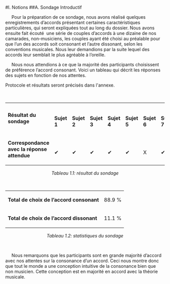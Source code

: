 #I. Notions
##A. Sondage Introductif

<p>&nbsp;&nbsp;&nbsp;&nbsp;
    Pour la pr&eacute;paration de ce sondage, nous avons r&eacute;alis&eacute; quelques enregistrements d&rsquo;accords pr&eacute;sentant certaines caract&eacute;ristiques particuli&egrave;res, qui seront expliqu&eacute;es tout au long du dossier. Nous avons ensuite fait &eacute;cout&eacute; &nbsp;une s&eacute;rie de couples d&rsquo;accords &agrave; une dizaine de nos camarades, non-musiciens, les couples ayant &eacute;t&eacute; choisi au pr&eacute;alable pour que l&rsquo;un des accords soit consonant et l&rsquo;autre dissonant, selon les conventions musicales. Nous leur demandions par la suite lequel des accords leur semblait le plus agr&eacute;able &agrave; l&rsquo;oreille.</p>
<p>&nbsp;&nbsp;&nbsp;&nbsp;
Nous nous attendions &agrave; ce que la majorit&eacute; des participants choisissent de pr&eacute;f&eacute;rence l&rsquo;accord consonant. Voici un tableau qui d&eacute;crit les r&eacute;ponses des sujets en fonction de nos attentes.</p>
<p>Protocole et r&eacute;sultats seront précisés dans l'annexe.</p>
<p><strong><strong>&nbsp;</strong></strong></p>
<table>
<tbody>
<tr>
<td>
<p><strong>R&eacute;sultat du sondage</strong></p>
</td>
<td><br />
<p><strong>Sujet 1</strong></p>
</td>
<td><br />
<p><strong>Sujet 2</strong></p>
</td>
<td><br />
<p><strong>Sujet 3</strong></p>
</td>
<td><br />
<p><strong>Sujet 4</strong></p>
</td>
<td><br />
<p><strong>Sujet 5</strong></p>
</td>
<td><br />
<p><strong>Sujet 6</strong></p>
</td>
<td><br />
<p><strong>Sujet 7</strong></p>
</td>
<td><br />
<p><strong>Sujet 8</strong></p>
</td>
<td><br />
<p><strong>Sujet 9</strong></p>
</td>
</tr>
<tr>
<td>
<p><b>Correspondance avec la r&eacute;ponse attendue</b></p>
</td>
<td><br />
<p>✔</p>
</td>
<td><br />
<p>✔</p>
</td>
<td><br />
<p>✔</p>
</td>
<td><br />
<p>✔</p>
</td>
<td><br />
<p>✔</p>
</td>
<td><br />
<p>X</p>
</td>
<td><br />
<p>✔</p>
</td>
<td><br />
<p>✔</p>
</td>
<td><br />
<p>✔</p>
</td>
</tr>
</tbody>
</table>
<center>
<p><em>Tableau 1.1: r&eacute;sultat du sondage</em></p>
</center>
&nbsp;
<table>
<tbody>
<tr>
<td>
<p><b>Total de choix de l&rsquo;accord consonant</b></p>
</td>
<td>
<p>88.9 %</p>
</td>
</tr>
<tr>
<td>
<p><b>Total de choix de l&rsquo;accord dissonant</b></p>
</td>
<td>
<p>11.1 %</p>
</td>
</tr>
</tbody>
</table>
<center>
<p><em>Tableau 1.2: statistiques du sondage</em></p>
</center>
&nbsp;
<p>&nbsp;&nbsp;&nbsp;&nbsp;
    Nous remarquons que les participants sont en grande majorit&eacute; d&rsquo;accord avec nos attentes sur la consonance d&rsquo;un accord. Ceci nous montre donc que tout le monde a une conception intuitive de la consonance bien que non musicien. Cette conception est en majorit&eacute; en accord avec la th&eacute;orie musicale.</p>
<p><br /><br /></p>